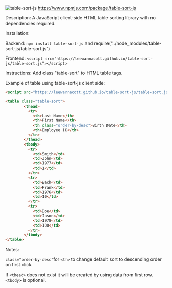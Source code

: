 ![table-sort-js](https://img.shields.io/npm/v/table-sort-js) https://www.npmjs.com/package/table-sort-js

Description: A JavaScript client-side HTML table sorting library with no dependencies required. 

Installation:

Backend: `npm install table-sort-js` and require("../node_modules/table-sort-js/table-sort.js") 

Frontend: `<script src="https://leewannacott.github.io/table-sort-js/table-sort.js"></script>`

Instructions: Add class "table-sort" to HTML table tags.

Example of table using table-sort-js client side:
```html
<script src="https://leewannacott.github.io/table-sort-js/table-sort.js"></script>

<table class="table-sort">
        <thead>
          <tr>
            <th>Last Name</th>
            <th>First Name</th>
            <th class="order-by-desc">Birth Date</th>
            <th>Employee ID</th>
          </tr>
        </thead>
        <tbody>
          <tr>
            <td>Smith</td>
            <td>John</td>
            <td>1977</td>
            <td>1</td>
          </tr>
          <tr>
            <td>Bach</td>
            <td>Frank</td>
            <td>1976</td>
            <td>10</td>
          </tr>
          <tr>
            <td>Doe</td>
            <td>Jason</td>
            <td>1978</td>
            <td>100</td>
          </tr>
        </tbody>
</table>
```
Notes:

`class="order-by-desc"`for `<th>` to change default sort to descending order on first click.

If `<thead>` does not exist it will be created by using data from first row. `<tbody>` is optional.

